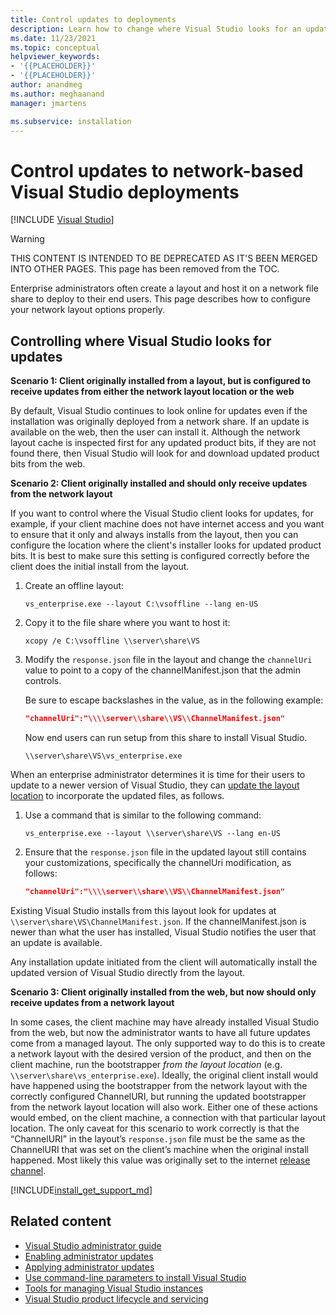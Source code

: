 ```yaml
---
title: Control updates to deployments
description: Learn how to change where Visual Studio looks for an update when you install from a network.
ms.date: 11/23/2021
ms.topic: conceptual
helpviewer_keywords:
- '{{PLACEHOLDER}}'
- '{{PLACEHOLDER}}'
author: anandmeg
ms.author: meghaanand
manager: jmartens

ms.subservice: installation
---
```

# Control updates to network-based Visual Studio deployments

 [!INCLUDE [Visual Studio](~/includes/applies-to-version/vs-windows-only.md)]
> [!WARNING]
> THIS CONTENT IS INTENDED TO BE DEPRECATED AS IT'S BEEN MERGED INTO OTHER PAGES. This page has been removed from the TOC.

Enterprise administrators often create a layout and host it on a network file share to deploy to their end users. This page describes how to configure your network layout options properly.

## Controlling where Visual Studio looks for updates

**Scenario 1: Client originally installed from a layout, but is configured to receive updates from either the network layout location or the web**

By default, Visual Studio continues to look online for updates even if the installation was originally deployed from a network share. If an update is available on the web, then the user can install it. Although the network layout cache is inspected first for any updated product bits, if they are not found there, then Visual Studio will look for and download updated product bits from the web.

**Scenario 2: Client originally installed and should only receive updates from the network layout**

If you want to control where the Visual Studio client looks for updates, for example, if your client machine does not have internet access and you want to ensure that it only and always installs from the layout, then you can configure the location where the client's installer looks for updated product bits. It is best to make sure this setting is configured correctly before the client does the initial install from the layout.

1. Create an offline layout:

   ```shell
   vs_enterprise.exe --layout C:\vsoffline --lang en-US
   ```

2. Copy it to the file share where you want to host it:

   ```shell
   xcopy /e C:\vsoffline \\server\share\VS
   ```

3. Modify the `response.json` file in the layout and change the `channelUri` value to point to a copy of the channelManifest.json that the admin controls.

   Be sure to escape backslashes in the value, as in the following example:

   ```json
   "channelUri":"\\\\server\\share\\VS\\ChannelManifest.json"
   ```

   Now end users can run setup from this share to install Visual Studio.

   ```shell
   \\server\share\VS\vs_enterprise.exe
   ```

When an enterprise administrator determines it is time for their users to update to a newer version of Visual Studio, they can [update the layout location](update-a-network-installation-of-visual-studio.md) to incorporate the updated files, as follows.

1. Use a command that is similar to the following command:

   ```shell
   vs_enterprise.exe --layout \\server\share\VS --lang en-US
   ```

2. Ensure that the `response.json` file in the updated layout still contains your customizations, specifically the channelUri modification, as follows:

   ```json
   "channelUri":"\\\\server\\share\\VS\\ChannelManifest.json"
   ```

Existing Visual Studio installs from this layout look for updates at `\\server\share\VS\ChannelManifest.json`. If the channelManifest.json is newer than what the user has installed, Visual Studio notifies the user that an update is available.

Any installation update initiated from the client will automatically install the updated version of Visual Studio directly from the layout.

**Scenario 3: Client originally installed from the web, but now should only receive updates from a network layout**

In some cases, the client machine may have already installed Visual Studio from the web, but now the administrator wants to have all future updates come from a managed layout. The only supported way to do this is to create a network layout with the desired version of the product, and then on the client machine, run the bootstrapper _from the layout location_ (e.g. `\\server\share\vs_enterprise.exe`). Ideally, the original client install would have happened using the bootstrapper from the network layout with the correctly configured ChannelURI, but running the updated bootstrapper from the network layout location will also work. Either one of these actions would embed, on the client machine, a connection with that particular layout location. The only caveat for this scenario to work correctly is that the “ChannelURI” in the layout’s `response.json` file must be the same as the ChannelURI that was set on the client’s machine when the original install happened. Most likely this value was originally set to the internet [release channel](https://aka.ms/vs/16/release/channel).

[!INCLUDE[install_get_support_md](includes/install_get_support_md.md)]

## Related content

* [Visual Studio administrator guide](visual-studio-administrator-guide.md)
* [Enabling administrator updates](enabling-administrator-updates.md)
* [Applying administrator updates](applying-administrator-updates.md)
* [Use command-line parameters to install Visual Studio](use-command-line-parameters-to-install-visual-studio.md)
* [Tools for managing Visual Studio instances](tools-for-managing-visual-studio-instances.md)
* [Visual Studio product lifecycle and servicing](/visualstudio/productinfo/vs-servicing)
